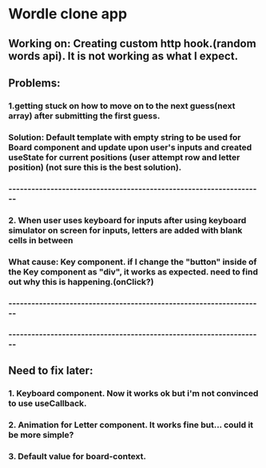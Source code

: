 # Wordle clone app

## Working on: Creating custom http hook.(random words api). It is not working as what I expect.

## Problems:

### 1.getting stuck on how to move on to the next guess(next array) after submitting the first guess.

### Solution: Default template with empty string to be used for Board component and update upon user's inputs and created useState for current positions (user attempt row and letter position) (not sure this is the best solution).

### -------------------------------------------------------------------

### 2. When user uses keyboard for inputs after using keyboard simulator on screen for inputs, letters are added with blank cells in between

### What cause: Key component. if I change the "button" inside of the Key component as "div", it works as expected. need to find out why this is happening.(onClick?)

### -------------------------------------------------------------------

### -------------------------------------------------------------------

## Need to fix later:

### 1. Keyboard component. Now it works ok but i'm not convinced to use useCallback.

### 2. Animation for Letter component. It works fine but... could it be more simple?

### 3. Default value for board-context.
